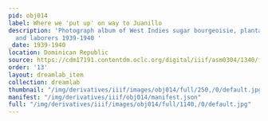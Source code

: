 ```yaml
---
pid: obj014
label: Where we 'put up' on way to Juanillo
description: 'Photograph album of West Indies sugar bourgeoisie, plantation owners,
  and laborers 1939-1940 '
_date: 1939-1940
location: Dominican Republic
source: https://cdm17191.contentdm.oclc.org/digital/iiif/asm0304/1340/full/full/0/default.jpg
order: '13'
layout: dreamlab_item
collection: dreamlab
thumbnail: "/img/derivatives/iiif/images/obj014/full/250,/0/default.jpg"
manifest: "/img/derivatives/iiif/obj014/manifest.json"
full: "/img/derivatives/iiif/images/obj014/full/1140,/0/default.jpg"
---
```

